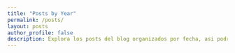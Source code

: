 ```yaml
---
title: "Posts by Year"
permalink: /posts/
layout: posts
author_profile: false
description: Explora los posts del blog organizados por fecha, asi podrás conocer los más recientes.
---
```


